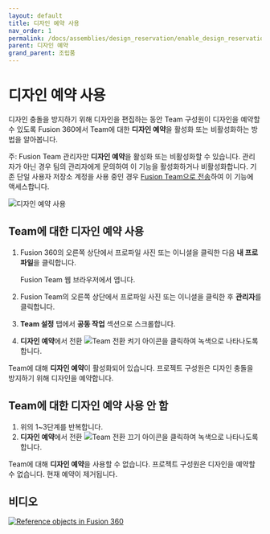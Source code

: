 ```yaml
---
layout: default
title: 디자인 예약 사용
nav_order: 1
permalink: /docs/assemblies/design_reservation/enable_design_reservation
parent: 디자인 예약
grand_parent: 조립품
---
```

디자인 예약 사용
=========

디자인 충돌을 방지하기 위해 디자인을 편집하는 동안 Team 구성원이 디자인을 예약할 수 있도록 Fusion 360에서 Team에 대한 **디자인 예약**을 활성화 또는 비활성화하는 방법을 알아봅니다.

주: Fusion Team 관리자만 **디자인 예약**을 활성화 또는 비활성화할 수 있습니다. 관리자가 아닌 경우 팀의 관리자에게 문의하여 이 기능을 활성화하거나 비활성화합니다. 기존 단일 사용자 저장소 계정을 사용 중인 경우 [Fusion Team으로 전송](https://knowledge.autodesk.com/support/fusion-360/learn-explore/caas/sfdcarticles/sfdcarticles/How-to-move-projects-folders-and-designs-from-a-single-user-Hub-to-a-different-Team-Hub.html)하여 이 기능에 액세스합니다.

![디자인 예약 사용](https://help.autodesk.com/cloudhelp/KOR/Fusion-Assemble/images/diagram/team-design-reservation.png)

Team에 대한 디자인 예약 사용
------------------

1.  Fusion 360의 오른쪽 상단에서 프로파일 사진 또는 이니셜을 클릭한 다음 **내 프로파일**을 클릭합니다.
    
    Fusion Team 웹 브라우저에서 엽니다.
    
2.  Fusion Team의 오른쪽 상단에서 프로파일 사진 또는 이니셜을 클릭한 후 **관리자**를 클릭합니다.
    
3.  **Team 설정** 탭에서 **공동 작업** 섹션으로 스크롤합니다.
    
4.  **디자인 예약**에서 전환 ![Team 전환 켜기 아이콘](https://help.autodesk.com/cloudhelp/KOR/Fusion-Assemble/images/icon/team-toggle-on.png)을 클릭하여 녹색으로 나타나도록 합니다.
    

Team에 대해 **디자인 예약**이 활성화되어 있습니다. 프로젝트 구성원은 디자인 충돌을 방지하기 위해 디자인을 예약합니다.

Team에 대한 디자인 예약 사용 안 함
----------------------

1.  위의 1~3단계를 반복합니다.
2.  **디자인 예약**에서 전환 ![Team 전환 끄기 아이콘](https://help.autodesk.com/cloudhelp/KOR/Fusion-Assemble/images/icon/team-toggle-off.png)을 클릭하여 녹색으로 나타나도록 합니다.

Team에 대해 **디자인 예약**을 사용할 수 없습니다. 프로젝트 구성원은 디자인을 예약할 수 없습니다. 현재 예약이 제거됩니다.

비디오
---

[![Reference objects in Fusion 360](https://embed-ssl.wistia.com/deliveries/9b0321e235b3a66f6d7cc769cdeafcf6.jpg?image_play_button_size=2x&amp;image_crop_resized=960x540&amp;image_play_button=1&amp;image_play_button_color=000000e0)](https://help.autodesk.com/view/NINVFUS/KOR/?guid=ASM-ENABLE-DESIGN-RESERVATION&amp;wvideo=cz7e3010ci)
